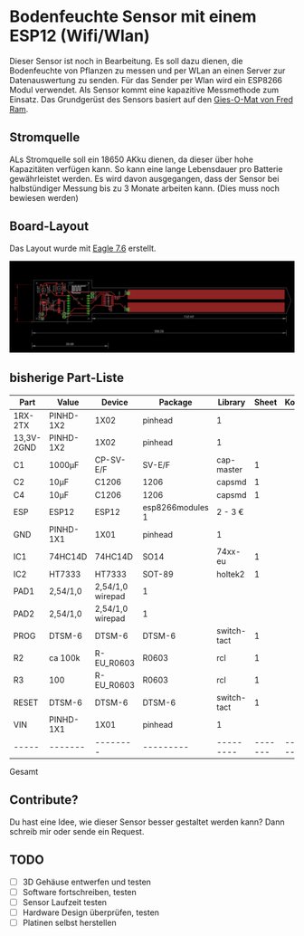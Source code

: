 # Bodenfeuchte Sensor mit einem ESP12 (Wifi/Wlan)

Dieser Sensor ist noch in Bearbeitung. Es soll dazu dienen, die Bodenfeuchte von Pflanzen zu messen und per WLan an einen Server zur Datenauswertung zu senden. Für das Sender per Wlan wird ein ESP8266 Modul verwendet. Als Sensor kommt eine kapazitive Messmethode zum Einsatz. Das  Grundgerüst des Sensors basiert auf den [Gies-O-Mat von Fred Ram][1].

## Stromquelle

ALs Stromquelle soll ein 18650 AKku dienen, da dieser über hohe Kapazitäten verfügen kann. So kann eine lange Lebensdauer pro Batterie gewährleistet werden. Es wird davon ausgegangen, dass der Sensor bei halbstündiger Messung bis zu 3 Monate arbeiten kann. (Dies muss noch bewiesen werden)

## Board-Layout

Das Layout wurde mit [Eagle 7.6][2] erstellt.

![Board](https://raw.githubusercontent.com/lh84/moisture_sensor_esp12/master/sensor.png)


## bisherige Part-Liste

Part | Value | Device | Package | Library | Sheet | Kosten
-----|-------|--------|---------|---------|-------|-------
1RX-2TX | PINHD-1X2 | 1X02 | pinhead | 1 | 
13,3V-2GND | PINHD-1X2 | 1X02 | pinhead | 1 | 
C1 | 1000µF | CP-SV-E/F | SV-E/F | cap-master | 1 | 
C2 | 10µF | C1206 | 1206 | capsmd | 1 | 
C4 | 10µF | C1206 | 1206 | capsmd | 1 | 
ESP | ESP12 | ESP12 | esp8266modules 1 | 2 - 3 €
GND | PINHD-1X1 | 1X01 | pinhead | 1 | 
IC1 | 74HC14D | 74HC14D | SO14 | 74xx-eu | 1 | 
IC2 | HT7333 | HT7333 | SOT-89 | holtek2 | 1 | 
PAD1 | 2,54/1,0 | 2,54/1,0 wirepad | 1 | 
PAD2 | 2,54/1,0 | 2,54/1,0 wirepad | 1 | 
PROG | DTSM-6 | DTSM-6 | DTSM-6 | switch-tact | 1 | 
R2 | ca 100k | R-EU_R0603 | R0603 | rcl | 1 | 
R3 | 100 | R-EU_R0603 | R0603 | rcl | 1 | 
RESET | DTSM-6 | DTSM-6 | DTSM-6 | switch-tact | 1 | 
VIN | PINHD-1X1 | 1X01 | pinhead | 1 | 
-----|-------|--------|---------|---------|-------|-------
Gesamt


## Contribute?

Du hast eine Idee, wie dieser Sensor besser gestaltet werden kann? Dann schreib mir oder sende ein Request.

## TODO

- [ ] 3D Gehäuse entwerfen und testen
- [ ] Software fortschreiben, testen
- [ ] Sensor Laufzeit testen
- [ ] Hardware Design überprüfen, testen
- [ ] Platinen selbst herstellen

[1]: https://www.mikrocontroller.net/topic/335407
[2]: https://cadsoft.io/de/